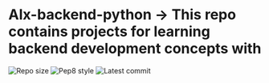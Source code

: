 # Alx-backend-python -> This repo contains projects for learning backend development concepts with 

![Repo size](https://img.shields.io/github/repo-size/oluwasube/alx-backend-python)
![Pep8 style](https://img.shields.io/badge/PEP8-style%20guide-purple?style=round-square)
![Latest commit](https://img.shields.io/github/last-commit/oluwasube/alx-backend-python/main?style=round-square)
